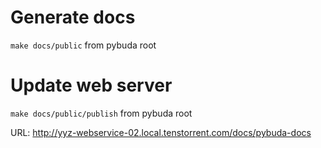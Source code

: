 
Generate docs
=============

`make docs/public` from pybuda root

Update web server
=================

`make docs/public/publish` from pybuda root

URL: http://yyz-webservice-02.local.tenstorrent.com/docs/pybuda-docs

